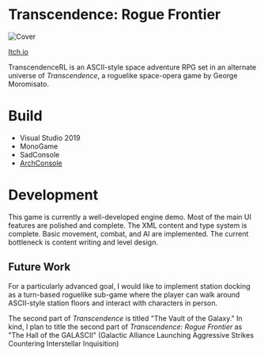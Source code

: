 # Transcendence: Rogue Frontier
![Cover](https://github.com/INeedAUniqueUsername/TranscendenceRL/blob/master/TranscendenceRL/RogueFrontierContent/RogueFrontierPoster.png)

[Itch.io](https://ineedauniqueusername.itch.io/rogue-frontier)

TranscendenceRL is an ASCII-style space adventure RPG set in an alternate universe of *Transcendence*, a roguelike space-opera game by George Moromisato.

# Build
- Visual Studio 2019
- MonoGame
- SadConsole
- [ArchConsole](https://github.com/INeedAUniqueUsername/ArchConsole)

# Development
This game is currently a well-developed engine demo. Most of the main UI features are polished and complete. The XML content and type system is complete. Basic movement, combat, and AI are implemented. The current bottleneck is content writing and level design.

## Future Work
For a particularly advanced goal, I would like to implement station docking as a turn-based roguelike sub-game where the player can walk around ASCII-style station floors and interact with characters in person.

The second part of *Transcendence* is titled "The Vault of the Galaxy." In kind, I plan to title the second part of *Transcendence: Rogue Frontier* as "The Hall of the GALASCII" (Galactic Alliance Launching Aggressive Strikes Countering Interstellar Inquisition)
